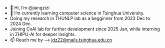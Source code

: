 - 👋 Hi, I’m @jiangzizi
- 🌱 I’m currently learning computer science in Tsinghua University. 
- Doing my research in THUNLP lab as a begginner from 2023 Dec to 2024 Dec.
- Joining CoAI lab for further development since 2025 Jan, while interning in ZHIPU-AI for deeper insights.
- 📫 Reach me by -->  jdz22@mails.tsinghua.edu.cn

<!---
jiangzizi/jiangzizi is a ✨ special ✨ repository because its `README.md` (this file) appears on your GitHub profile.
You can click the Preview link to take a look at your changes.
--->
